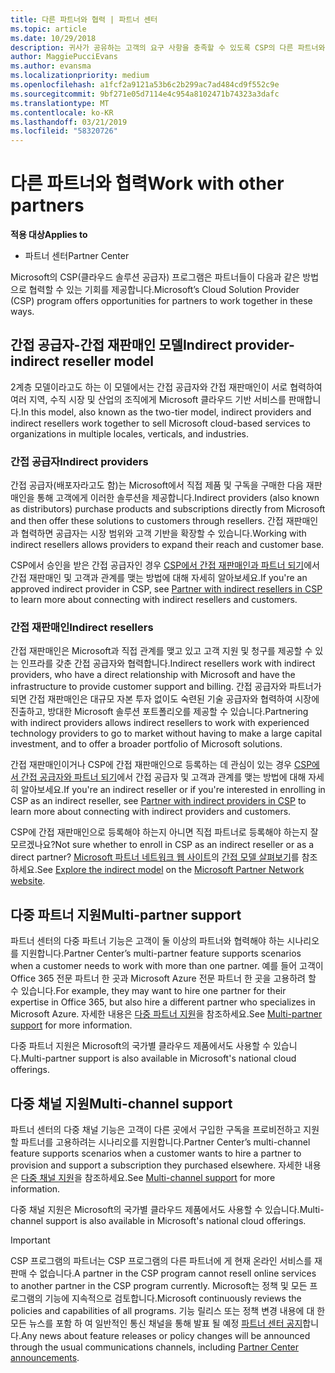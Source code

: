 ```yaml
---
title: 다른 파트너와 협력 | 파트너 센터
ms.topic: article
ms.date: 10/29/2018
description: 귀사가 공유하는 고객의 요구 사항을 충족할 수 있도록 CSP의 다른 파트너와 협력하세요.
author: MaggiePucciEvans
ms.author: evansma
ms.localizationpriority: medium
ms.openlocfilehash: a1fcf2a9121a53b6c2b299ac7ad484cd9f552c9e
ms.sourcegitcommit: 9bf271e05d7114e4c954a8102471b74323a3dafc
ms.translationtype: MT
ms.contentlocale: ko-KR
ms.lasthandoff: 03/21/2019
ms.locfileid: "58320726"
---
```

# <a name="work-with-other-partners"></a><span data-ttu-id="0bae8-103">다른 파트너와 협력</span><span class="sxs-lookup"><span data-stu-id="0bae8-103">Work with other partners</span></span>

<span data-ttu-id="0bae8-104">**적용 대상**</span><span class="sxs-lookup"><span data-stu-id="0bae8-104">**Applies to**</span></span>

-  <span data-ttu-id="0bae8-105">파트너 센터</span><span class="sxs-lookup"><span data-stu-id="0bae8-105">Partner Center</span></span>

<span data-ttu-id="0bae8-106">Microsoft의 CSP(클라우드 솔루션 공급자) 프로그램은 파트너들이 다음과 같은 방법으로 협력할 수 있는 기회를 제공합니다.</span><span class="sxs-lookup"><span data-stu-id="0bae8-106">Microsoft’s Cloud Solution Provider (CSP) program offers opportunities for partners to work together in these ways.</span></span>

## <a name="indirect-provider-indirect-reseller-model"></a><span data-ttu-id="0bae8-107">간접 공급자-간접 재판매인 모델</span><span class="sxs-lookup"><span data-stu-id="0bae8-107">Indirect provider-indirect reseller model</span></span>

<span data-ttu-id="0bae8-108">2계층 모델이라고도 하는 이 모델에서는 간접 공급자와 간접 재판매인이 서로 협력하여 여러 지역, 수직 시장 및 산업의 조직에게 Microsoft 클라우드 기반 서비스를 판매합니다.</span><span class="sxs-lookup"><span data-stu-id="0bae8-108">In this model, also known as the two-tier model, indirect providers and indirect resellers work together to sell Microsoft cloud-based services to organizations in multiple locales, verticals, and industries.</span></span> 

### <a name="indirect-providers"></a><span data-ttu-id="0bae8-109">간접 공급자</span><span class="sxs-lookup"><span data-stu-id="0bae8-109">Indirect providers</span></span>

<span data-ttu-id="0bae8-110">간접 공급자(배포자라고도 함)는 Microsoft에서 직접 제품 및 구독을 구매한 다음 재판매인을 통해 고객에게 이러한 솔루션을 제공합니다.</span><span class="sxs-lookup"><span data-stu-id="0bae8-110">Indirect providers (also known as distributors) purchase products and subscriptions directly from Microsoft and then offer these solutions to customers through resellers.</span></span> <span data-ttu-id="0bae8-111">간접 재판매인과 협력하면 공급자는 시장 범위와 고객 기반을 확장할 수 있습니다.</span><span class="sxs-lookup"><span data-stu-id="0bae8-111">Working with indirect resellers allows providers to expand their reach and customer base.</span></span> 

<span data-ttu-id="0bae8-112">CSP에서 승인을 받은 간접 공급자인 경우 [CSP에서 간접 재판매인과 파트너 되기](indirect-provider-tasks-in-partner-center.md)에서 간접 재판매인 및 고객과 관계를 맺는 방법에 대해 자세히 알아보세요.</span><span class="sxs-lookup"><span data-stu-id="0bae8-112">If you're an approved indirect provider in CSP, see [Partner with indirect resellers in CSP](indirect-provider-tasks-in-partner-center.md) to learn more about connecting with indirect resellers and customers.</span></span> 

### <a name="indirect-resellers"></a><span data-ttu-id="0bae8-113">간접 재판매인</span><span class="sxs-lookup"><span data-stu-id="0bae8-113">Indirect resellers</span></span> 

<span data-ttu-id="0bae8-114">간접 재판매인은 Microsoft과 직접 관계를 맺고 있고 고객 지원 및 청구를 제공할 수 있는 인프라를 갖춘 간접 공급자와 협력합니다.</span><span class="sxs-lookup"><span data-stu-id="0bae8-114">Indirect resellers work with indirect providers, who have a direct relationship with Microsoft and have the infrastructure to provide customer support and billing.</span></span> <span data-ttu-id="0bae8-115">간접 공급자와 파트너가 되면 간접 재판매인은 대규모 자본 투자 없이도 숙련된 기술 공급자와 협력하여 시장에 진출하고, 방대한 Microsoft 솔루션 포트폴리오를 제공할 수 있습니다.</span><span class="sxs-lookup"><span data-stu-id="0bae8-115">Partnering with indirect providers allows indirect resellers to work with experienced technology providers to go to market without having to make a large capital investment, and to offer a broader portfolio of Microsoft solutions.</span></span> 

<span data-ttu-id="0bae8-116">간접 재판매인이거나 CSP에 간접 재판매인으로 등록하는 데 관심이 있는 경우 [CSP에서 간접 공급자와 파트너 되기](indirect-reseller-tasks-in-partner-center.md)에서 간접 공급자 및 고객과 관계를 맺는 방법에 대해 자세히 알아보세요.</span><span class="sxs-lookup"><span data-stu-id="0bae8-116">If you're an indirect reseller or if you're interested in enrolling in CSP as an indirect reseller, see [Partner with indirect providers in CSP](indirect-reseller-tasks-in-partner-center.md) to learn more about connecting with indirect providers and customers.</span></span>

<span data-ttu-id="0bae8-117">CSP에 간접 재판매인으로 등록해야 하는지 아니면 직접 파트너로 등록해야 하는지 잘 모르겠나요?</span><span class="sxs-lookup"><span data-stu-id="0bae8-117">Not sure whether to enroll in CSP as an indirect reseller or as a direct partner?</span></span> <span data-ttu-id="0bae8-118">[Microsoft 파트너 네트워크 웹 사이트](https://partner.microsoft.com)의 [간접 모델 살펴보기](https://partner.microsoft.com/cloud-solution-provider/indirect)를 참조하세요.</span><span class="sxs-lookup"><span data-stu-id="0bae8-118">See [Explore the indirect model](https://partner.microsoft.com/cloud-solution-provider/indirect) on the [Microsoft Partner Network website](https://partner.microsoft.com).</span></span>   

## <a name="multi-partner-support"></a><span data-ttu-id="0bae8-119">다중 파트너 지원</span><span class="sxs-lookup"><span data-stu-id="0bae8-119">Multi-partner support</span></span>

<span data-ttu-id="0bae8-120">파트너 센터의 다중 파트너 기능은 고객이 둘 이상의 파트너와 협력해야 하는 시나리오를 지원합니다.</span><span class="sxs-lookup"><span data-stu-id="0bae8-120">Partner Center’s multi-partner feature supports scenarios when a customer needs to work with more than one partner.</span></span> <span data-ttu-id="0bae8-121">예를 들어 고객이 Office 365 전문 파트너 한 곳과 Microsoft Azure 전문 파트너 한 곳을 고용하려 할 수 있습니다.</span><span class="sxs-lookup"><span data-stu-id="0bae8-121">For example, they may want to hire one partner for their expertise in Office 365, but also hire a different partner who specializes in Microsoft Azure.</span></span> <span data-ttu-id="0bae8-122">자세한 내용은 [다중 파트너 지원](multipartner.md)을 참조하세요.</span><span class="sxs-lookup"><span data-stu-id="0bae8-122">See [Multi-partner support](multipartner.md) for more information.</span></span>

<span data-ttu-id="0bae8-123">다중 파트너 지원은 Microsoft의 국가별 클라우드 제품에서도 사용할 수 있습니다.</span><span class="sxs-lookup"><span data-stu-id="0bae8-123">Multi-partner support is also available in Microsoft's national cloud offerings.</span></span> 

## <a name="multi-channel-support"></a><span data-ttu-id="0bae8-124">다중 채널 지원</span><span class="sxs-lookup"><span data-stu-id="0bae8-124">Multi-channel support</span></span>

<span data-ttu-id="0bae8-125">파트너 센터의 다중 채널 기능은 고객이 다른 곳에서 구입한 구독을 프로비전하고 지원할 파트너를 고용하려는 시나리오를 지원합니다.</span><span class="sxs-lookup"><span data-stu-id="0bae8-125">Partner Center’s multi-channel feature supports scenarios when a customer wants to hire a partner to provision and support a subscription they purchased elsewhere.</span></span> <span data-ttu-id="0bae8-126">자세한 내용은 [다중 채널 지원](multichannel.md)을 참조하세요.</span><span class="sxs-lookup"><span data-stu-id="0bae8-126">See [Multi-channel support](multichannel.md) for more information.</span></span>

<span data-ttu-id="0bae8-127">다중 채널 지원은 Microsoft의 국가별 클라우드 제품에서도 사용할 수 있습니다.</span><span class="sxs-lookup"><span data-stu-id="0bae8-127">Multi-channel support is also available in Microsoft's national cloud offerings.</span></span>

> [!IMPORTANT]  
> <span data-ttu-id="0bae8-128">CSP 프로그램의 파트너는 CSP 프로그램의 다른 파트너에 게 현재 온라인 서비스를 재판매 수 없습니다.</span><span class="sxs-lookup"><span data-stu-id="0bae8-128">A partner in the CSP program cannot resell online services to another partner in the CSP program currently.</span></span> <span data-ttu-id="0bae8-129">Microsoft는 정책 및 모든 프로그램의 기능에 지속적으로 검토합니다.</span><span class="sxs-lookup"><span data-stu-id="0bae8-129">Microsoft continuously reviews the policies and capabilities of all programs.</span></span> <span data-ttu-id="0bae8-130">기능 릴리스 또는 정책 변경 내용에 대 한 모든 뉴스를 포함 하 여 일반적인 통신 채널을 통해 발표 될 예정 [파트너 센터 공지](https://partner.microsoft.com/en-us/pcv/announcements)합니다.</span><span class="sxs-lookup"><span data-stu-id="0bae8-130">Any news about feature releases or policy changes will be announced through the usual communications channels, including [Partner Center announcements](https://partner.microsoft.com/en-us/pcv/announcements).</span></span>